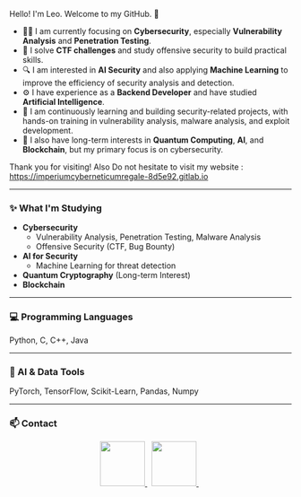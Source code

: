 Hello! I'm Leo. Welcome to my GitHub. 🚀

- 👨‍💻 I am currently focusing on **Cybersecurity**, especially **Vulnerability Analysis** and **Penetration Testing**.  
- 🎯 I solve **CTF challenges** and study offensive security to build practical skills.  
- 🔍 I am interested in **AI Security** and also applying **Machine Learning** to improve the efficiency of security analysis and detection.  
- ⚙️ I have experience as a **Backend Developer** and have studied **Artificial Intelligence**.  
- 🌱 I am continuously learning and building security-related projects, with hands-on training in vulnerability analysis, malware analysis, and exploit development.  
- 🚀 I also have long-term interests in **Quantum Computing**, **AI**, and **Blockchain**, but my primary focus is on cybersecurity.  

Thank you for visiting!
Also Do not hesitate to visit my website : https://imperiumcyberneticumregale-8d5e92.gitlab.io

---

### ✨ What I'm Studying
- **Cybersecurity**
  - Vulnerability Analysis, Penetration Testing, Malware Analysis
  - Offensive Security (CTF, Bug Bounty)
- **AI for Security**
  - Machine Learning for threat detection
- **Quantum Cryptography** (Long-term Interest)
- **Blockchain**

---

### 💻 Programming Languages  
Python, C, C++, Java

---

### 🧰 AI & Data Tools  
PyTorch, TensorFlow, Scikit-Learn, Pandas, Numpy

---

### 📫 Contact
<div align="center">
  <a href="https://imperialtechnic.notion.site/Kaiserliche-Hofburg-865c7d277acc4ac5bed9e187575d3c02?pvs=74" title="Notion">
    <img src="https://img.shields.io/badge/Notion-F3F3F3.svg?style=for-the-badge&logo=notion&logoColor=black" width="80" height="80"/>
  </a>&nbsp;
  <a href="https://www.linkedin.com/in/seminleekorea" title="LinkedIn">
    <img src="http://img.shields.io/badge/-LinkedIn-0072b1?style=flat&logo=linkedin" width="80" height="80"/>
  </a>&nbsp;
</div>

